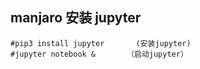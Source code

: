 ## manjaro 安装 jupyter

    #pip3 install jupyter       (安装jupyter)
    #jupyter notebook &       （启动jupyter）